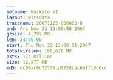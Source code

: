 ```yaml
---
setname: Waikato VI
layout: witsdata
tracename: 20071122-000000-0
end: Fri Nov 23 13:00:00 2007
gzsize: 4,297 MB
len: 24:00:00
start: Thu Nov 22 13:00:01 2007
totalwirelen: 100,626 MB
pkts: 173 million
size: 12,877 MB
md5: dc06ac9d727f9cd972dbac6b1f19d6cc
---
```

